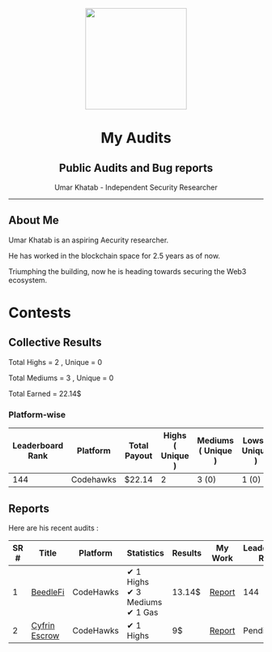 
<div>
<p align="center">
    <img  src="https://github.com/0xumarkhatab/myGasOptimizationWork/assets/71306738/32bfb132-ed5e-4ad6-88d5-47fe20ff5f03"  height="200" />
</p>

<h1 align="center">My Audits</h1>
<h2 align="center">Public Audits and Bug reports</h2>
<p align="center">Umar Khatab - Independent Security Researcher</p>  
<hr/>
</div>


## About Me

Umar Khatab is an aspiring Aecurity researcher.

He has worked in the blockchain space for 2.5 years as of now.

Triumphing the building, now he is heading towards securing the Web3 ecosystem.


# Contests

## Collective Results

Total Highs = 2 , Unique = 0

Total Mediums = 3 ,  Unique = 0

Total Earned = 22.14$

### Platform-wise

| Leaderboard Rank | Platform | Total Payout | Highs ( Unique ) | Mediums ( Unique ) | Lows ( Unique ) | Gas|
| --- | -------| -------------- | --- |--- | ------------| -------------|
| 144 | Codehawks | $22.14 | 2 | 3 (0) | 1 (0) | 2 |


## Reports

Here are his recent audits :

| SR # |  Title | Platform | Statistics | Results | My Work | Leaderboard Rank
| --- | -------| -------------- | --- |--- | ------------| -------------|
| 1 | [BeedleFi](https://twitter.com/@beedlefi) | CodeHawks | ✔ 1 Highs <br/> ✔ 3 Mediums <br/> ✔ 1 Gas | 13.14$ | [Report]( https://github.com/0xumarkhatab/0xumarkhatab-audits/tree/main/BeedleFi-Aug7)  | 144 |
| 2 | [Cyfrin Escrow ](https://twitter.com/CyfrinAudits) | CodeHawks | ✔ 1 Highs | 9$ | [Report]( https://github.com/0xumarkhatab/0xumarkhatab-audits/tree/main/CyfrinEscrow-Aug5)  | Pending |


